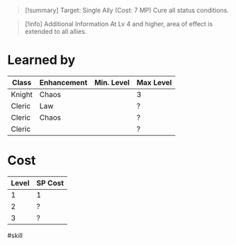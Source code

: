 >[!summary]
>Target: Single Ally (Cost: 7 MP)
>Cure all status conditions.

>[!info] Additional Information
>At Lv 4 and higher, area of effect is extended to all allies.
# Learned by
| Class  | Enhancement | Min. Level | Max Level |
| ------ | ----------- | ---------- | --------- |
| Knight | Chaos       |            | 3         |
| Cleric | Law         |            | ?         |
| Cleric | Chaos       |            | ?         |
| Cleric |             |            | ?         | 
# Cost
| Level | SP Cost |
| ----- | ------- |
| 1     | 1       |
| 2     | ?       |
| 3     | ?       |

#skill 